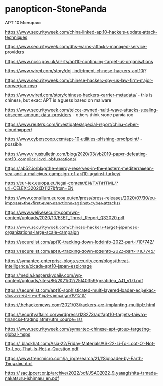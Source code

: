 # panopticon-StonePanda

APT 10
Menupass

https://www.securityweek.com/china-linked-apt10-hackers-update-attack-techniques

https://www.securityweek.com/dhs-warns-attacks-managed-service-providers

https://www.ncsc.gov.uk/alerts/apt10-continuing-target-uk-organisations

https://www.wired.com/story/doj-indictment-chinese-hackers-apt10/?

https://www.securityweek.com/chinese-hackers-spy-us-law-firm-major-norwegian-msp

https://www.wired.com/story/chinese-hackers-carrier-metadata/ - this is chinese, but exact APT is a guess based on malware

https://www.securityweek.com/telcos-pwned-multi-wave-attacks-stealing-obscene-amount-data-providers - others think stone panda too

https://www.reuters.com/investigates/special-report/china-cyber-cloudhopper/

https://www.cyberscoop.com/apt-10-utilities-phishing-proofpoint/ - possible

https://www.virusbulletin.com/blog/2020/03/vb2019-paper-defeating-apt10-compiler-level-obfuscations/

https://lab52.io/blog/the-energy-reserves-in-the-eastern-mediterranean-sea-and-a-malicious-campaign-of-apt10-against-turkey/

https://eur-lex.europa.eu/legal-content/EN/TXT/HTML/?uri=CELEX:32020D1127&from=EN

https://www.consilium.europa.eu/en/press/press-releases/2020/07/30/eu-imposes-the-first-ever-sanctions-against-cyber-attacks/

https://www.welivesecurity.com/wp-content/uploads/2020/10/ESET_Threat_Report_Q32020.pdf

https://www.securityweek.com/chinese-hackers-target-japanese-organizations-large-scale-campaign

https://securelist.com/apt10-tracking-down-lodeinfo-2022-part-i/107742/

https://securelist.com/apt10-tracking-down-lodeinfo-2022-part-ii/107745/

https://symantec-enterprise-blogs.security.com/blogs/threat-intelligence/cicada-apt10-japan-espionage

https://media.kasperskydaily.com/wp-content/uploads/sites/86/2021/02/25140359/greatidea_A41_v1.0.pdf

https://securelist.com/apt10-sophisticated-multi-layered-loader-ecipekac-discovered-in-a41apt-campaign/101519/

https://thehackernews.com/2021/03/hackers-are-implanting-multiple.html

https://securityaffairs.co/wordpress/128273/apt/apt10-targets-taiwan-financial-trading.html?utm_source=rss

https://www.securityweek.com/symantec-chinese-apt-group-targeting-global-msps

https://i.blackhat.com/Asia-22/Friday-Materials/AS-22-Li-To-Loot-Or-Not-To-Loot-That-Is-Not-a-Question.pdf

https://www.trendmicro.com/ja_jp/research/21/l/Sigloader-by-Earth-Tengshe.html

https://jsac.jpcert.or.jp/archive/2022/pdf/JSAC2022_9_yanagishita-tamada-nakatsuru-ishimaru_en.pdf
